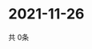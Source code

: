 # 2021-11-26
  共 0条

  <!-- BEGIN -->
  <!-- 最后更新时间Fri Nov 26 2021 14:03:19 GMT+0000 (Coordinated Universal Time) -->
  
  <!-- END -->
  
  